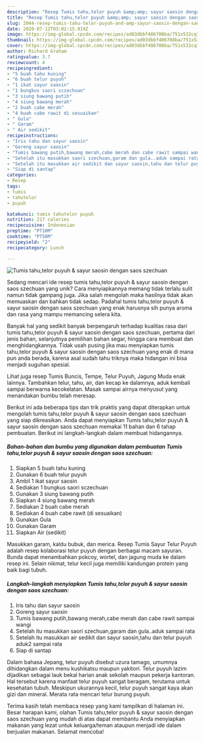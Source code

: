 ```yaml
---
description: "Resep Tumis tahu,telor puyuh &amp;amp; sayur saosin dengan saos szechuan, Bisa Manjain Lidah"
title: "Resep Tumis tahu,telor puyuh &amp;amp; sayur saosin dengan saos szechuan, Bisa Manjain Lidah"
slug: 2044-resep-tumis-tahu-telor-puyuh-and-amp-sayur-saosin-dengan-saos-szechuan-bisa-manjain-lidah
date: 2020-07-12T03:02:15.919Z
image: https://img-global.cpcdn.com/recipes/ad03dbbf486708ba/751x532cq70/tumis-tahutelor-puyuh-sayur-saosin-dengan-saos-szechuan-foto-resep-utama.jpg
thumbnail: https://img-global.cpcdn.com/recipes/ad03dbbf486708ba/751x532cq70/tumis-tahutelor-puyuh-sayur-saosin-dengan-saos-szechuan-foto-resep-utama.jpg
cover: https://img-global.cpcdn.com/recipes/ad03dbbf486708ba/751x532cq70/tumis-tahutelor-puyuh-sayur-saosin-dengan-saos-szechuan-foto-resep-utama.jpg
author: Richard Graham
ratingvalue: 3.7
reviewcount: 4
recipeingredient:
- "5 buah tahu kuning"
- "6 buah telur puyuh"
- "1 ikat sayur saosin"
- "1 bungkus saori sczechuan"
- "3 siung bawang putih"
- "4 siung bawang merah"
- "2 buah cabe merah"
- "4 buah cabe rawit di sesuaikan"
- " Gula"
- " Garam"
- " Air sedikit"
recipeinstructions:
- "Iris tahu dan sayur saosin"
- "Goreng sayur saosin"
- "Tumis bawang putih,bawang merah,cabe merah dan cabe rawit sampai wangi"
- "Setelah itu masukkan saori szechuan,garam dan gula..aduk sampai rata"
- "Setelah itu masukkan air sedikit dan sayur saosin,tahu dan telur puyuh aduk2 sampai rata"
- "Siap di santap"
categories:
- Resep
tags:
- tumis
- tahutelor
- puyuh

katakunci: tumis tahutelor puyuh 
nutrition: 217 calories
recipecuisine: Indonesian
preptime: "PT10M"
cooktime: "PT58M"
recipeyield: "2"
recipecategory: Lunch

---
```



![Tumis tahu,telor puyuh &amp; sayur saosin dengan saos szechuan](https://img-global.cpcdn.com/recipes/ad03dbbf486708ba/751x532cq70/tumis-tahutelor-puyuh-sayur-saosin-dengan-saos-szechuan-foto-resep-utama.jpg)

Sedang mencari ide resep tumis tahu,telor puyuh &amp; sayur saosin dengan saos szechuan yang unik? Cara menyiapkannya memang tidak terlalu sulit namun tidak gampang juga. Jika salah mengolah maka hasilnya tidak akan memuaskan dan bahkan tidak sedap. Padahal tumis tahu,telor puyuh &amp; sayur saosin dengan saos szechuan yang enak harusnya sih punya aroma dan rasa yang mampu memancing selera kita.

Banyak hal yang sedikit banyak berpengaruh terhadap kualitas rasa dari tumis tahu,telor puyuh &amp; sayur saosin dengan saos szechuan, pertama dari jenis bahan, selanjutnya pemilihan bahan segar, hingga cara membuat dan menghidangkannya. Tidak usah pusing jika mau menyiapkan tumis tahu,telor puyuh &amp; sayur saosin dengan saos szechuan yang enak di mana pun anda berada, karena asal sudah tahu triknya maka hidangan ini bisa menjadi suguhan spesial.

Lihat juga resep Tumis Buncis, Tempe, Telur Puyuh, Jagung Muda enak lainnya. Tambahkan telur, tahu, air, dan kecap ke dalamnya, aduk kembali sampai berwarna kecokelatan. Masak sampai airnya menyusut yang menandakan bumbu telah meresap.


Berikut ini ada beberapa tips dan trik praktis yang dapat diterapkan untuk mengolah tumis tahu,telor puyuh &amp; sayur saosin dengan saos szechuan yang siap dikreasikan. Anda dapat menyiapkan Tumis tahu,telor puyuh &amp; sayur saosin dengan saos szechuan memakai 11 bahan dan 6 tahap pembuatan. Berikut ini langkah-langkah dalam membuat hidangannya.

<!--inarticleads1-->

##### Bahan-bahan dan bumbu yang digunakan dalam pembuatan Tumis tahu,telor puyuh &amp; sayur saosin dengan saos szechuan:

1. Siapkan 5 buah tahu kuning
1. Gunakan 6 buah telur puyuh
1. Ambil 1 ikat sayur saosin
1. Sediakan 1 bungkus saori sczechuan
1. Gunakan 3 siung bawang putih
1. Siapkan 4 siung bawang merah
1. Sediakan 2 buah cabe merah
1. Sediakan 4 buah cabe rawit (di sesuaikan)
1. Gunakan  Gula
1. Gunakan  Garam
1. Siapkan  Air (sedikit)


Masukkan garam, kaldu bubuk, dan merica. Resep Tumis Sayur Telur Puyuh adalah resep kolaborasi telur puyuh dengan berbagai macam sayuran. Bunda dapat menambahkan pokcoy, wortel, dan jagung muda ke dalam resep ini. Selain nikmat, telur kecil juga memiliki kandungan protein yang baik bagi tubuh. 

<!--inarticleads2-->

##### Langkah-langkah menyiapkan Tumis tahu,telor puyuh &amp; sayur saosin dengan saos szechuan:

1. Iris tahu dan sayur saosin
1. Goreng sayur saosin
1. Tumis bawang putih,bawang merah,cabe merah dan cabe rawit sampai wangi
1. Setelah itu masukkan saori szechuan,garam dan gula..aduk sampai rata
1. Setelah itu masukkan air sedikit dan sayur saosin,tahu dan telur puyuh aduk2 sampai rata
1. Siap di santap


Dalam bahasa Jepang, telur puyuh disebut uzura tamago, umumnya dihidangkan dalam menu kushikatsu maupun yakitori. Telur puyuh lazim dijadikan sebagai lauk bekal harian anak sekolah maupun pekerja kantoran. Hal tersebut karena manfaat telur puyuh sangat beragam, terutama untuk kesehatan tubuh. Meskipun ukurannya kecil, telur puyuh sangat kaya akan gizi dan mineral. Merata rata mencari telur burung puyuh. 

Terima kasih telah membaca resep yang kami tampilkan di halaman ini. Besar harapan kami, olahan Tumis tahu,telor puyuh &amp; sayur saosin dengan saos szechuan yang mudah di atas dapat membantu Anda menyiapkan makanan yang lezat untuk keluarga/teman ataupun menjadi ide dalam berjualan makanan. Selamat mencoba!
